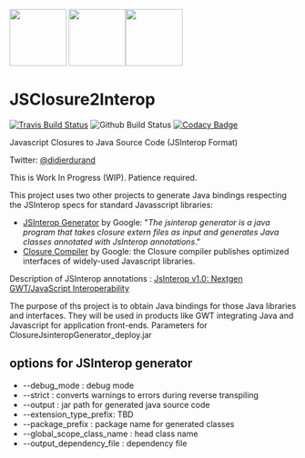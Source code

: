 <img src="https://github.com/didier-durand/JSClosure2Interop/blob/master/img/js-logo.png" height="100">   <img src="https://github.com/didier-durand/JSClosure2Interop/blob/master/img/gwt-logo.png" height="100"><img src="https://github.com/didier-durand/JSClosure2Interop/blob/master/img/java-logo.png" height="100">

# JSClosure2Interop

[![Travis Build Status](https://travis-ci.org/didier-durand/JSClosure2Interop.svg?branch=master)](https://travis-ci.org/didier-durand/JSClosure2Interop) ![Github Build Status](https://github.com/didier-durand/JSClosure2Interop/workflows/Java%20CI%20with%20Maven/badge.svg) [![Codacy Badge](https://api.codacy.com/project/badge/Grade/b913546401e14f91ad2d6114af2d165c)](https://www.codacy.com/manual/durand.didier/JSClosure2Interop?utm_source=github.com&amp;utm_medium=referral&amp;utm_content=didier-durand/JSClosure2Interop&amp;utm_campaign=Badge_Grade)

Javascript Closures to Java Source Code (JSInterop Format)

Twitter: [@didierdurand](https://twitter.com/didierdurand)

This is Work In Progress (WIP). Patience required.

This project uses two other projects to generate Java bindings respecting the JSInterop specs for standard Javasscript libraries:

-   [JSInterop Generator](https://github.com/google/jsinterop-generator) by Google: "*The jsinterop generator is a java program that takes closure extern files as input and generates Java classes annotated with JsInterop annotations*."
-   [Closure Compiler](https://github.com/google/closure-compiler) by Google: the Closure compiler publishes optimized interfaces of widely-used Javascript libraries. 

Description of JSInterop annotations : [JsInterop v1.0: Nextgen GWT/JavaScript Interoperability](https://docs.google.com/document/d/10fmlEYIHcyead_4R1S5wKGs1t2I7Fnp_PaNaa7XTEk0/edit#heading=h.o7amqk9edhb9)

The purpose of ths project is to obtain Java bindings for those Java libraries and interfaces. They will be used in products like GWT integrating Java and Javascript for application front-ends.
Parameters for ClosureJsinteropGenerator_deploy.jar

## options for JSInterop generator

-   --debug_mode : debug mode
-   --strict : converts warnings to errors during reverse transpiling
-   --output : jar path for generated java source code
-   --extension_type_prefix: TBD
-   --package_prefix : package name for generated classes
-   --global_scope_class_name : head class name
-   --output_dependency_file : dependency file
